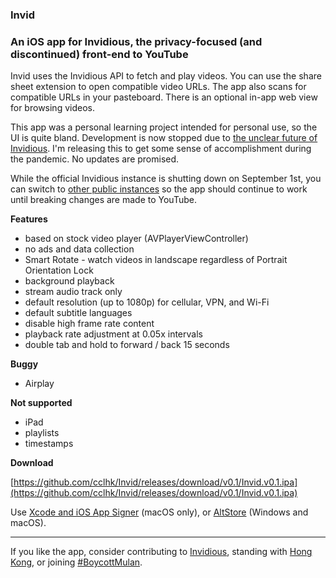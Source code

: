 ### Invid
### An iOS app for Invidious, the privacy-focused (and discontinued) front-end to YouTube

Invid uses the Invidious API to fetch and play videos. You can use the share sheet extension to open compatible video URLs. The app also scans for compatible URLs in your pasteboard. There is an optional in-app web view for browsing videos.

This app was a personal learning project intended for personal use, so the UI is quite bland. Development is now stopped due to [the unclear future of Invidious](https://github.com/iv-org/invidious/issues/1320). I'm releasing this to get some sense of accomplishment during the pandemic. No updates are promised.

While the official Invidious instance is shutting down on September 1st, you can switch to [other public instances](https://github.com/iv-org/invidious/wiki/Invidious-Instances) so the app should continue to work until breaking changes are made to YouTube.

**Features**

-	based on stock video player (AVPlayerViewController)
-	no ads and data collection
-	Smart Rotate - watch videos in landscape regardless of Portrait Orientation Lock
-	background playback
-	stream audio track only
-	default resolution (up to 1080p) for cellular, VPN, and Wi-Fi
-	default subtitle languages
-	disable high frame rate content
-	playback rate adjustment at 0.05x intervals
-	double tab and hold to forward / back 15 seconds

**Buggy**

-	Airplay

**Not supported**

-	iPad
-	playlists
-	timestamps

**Download**

[https://github.com/cclhk/Invid/releases/download/v0.1/Invid.v0.1.ipa](https://github.com/cclhk/Invid/releases/download/v0.1/Invid.v0.1.ipa)

Use [Xcode and iOS App Signer](https://old.reddit.com/r/jailbreak/wiki/xcodeiosappsigner) (macOS only), or [AltStore](https://old.reddit.com/r/jailbreak/wiki/altstore) (Windows and macOS).
___
If you like the app, consider contributing to [Invidious](https://github.com/iv-org/invidious), standing with [Hong Kong](https://standwithhk.org), or joining [#BoycottMulan](https://www.nytimes.com/2019/08/16/world/asia/boycott-mulan.html).
